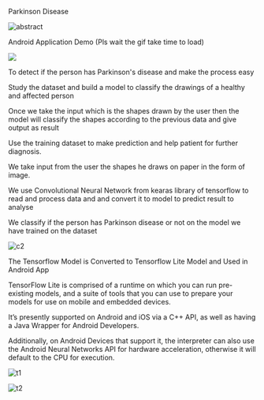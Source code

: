 Parkinson Disease

![abstract](https://user-images.githubusercontent.com/37294597/90333932-82049800-dfe7-11ea-8fd9-1b2045599462.png)


Android Application Demo (Pls wait the gif take time to load)

![](DemoVideogif.gif)


To detect if the person has Parkinson's disease and make the process easy

Study the dataset and build a model to classify the drawings of a healthy and affected person

Once we take the input which is the shapes drawn by the user then the model will classify the shapes according to the previous data and give output as result

Use the training dataset to make prediction and help patient for further diagnosis.

We take input from the user the shapes he draws on paper in the form of image.

We use Convolutional Neural Network from kearas library of  tensorflow to read and process data and and convert it to model to predict result
to analyse

We classify if the person has Parkinson disease or not on the model we have trained on the dataset



![c2](https://user-images.githubusercontent.com/37294597/90333846-c5123b80-dfe6-11ea-862b-4fb6eed97b0d.jpeg)



The Tensorflow Model  is Converted to Tensorflow Lite Model and Used in Android App

 TensorFlow Lite is comprised of a runtime on which you can run pre-existing models, and a suite of tools that you can use to prepare your models for use on mobile and embedded devices.
 
It’s presently supported on Android and iOS via a C++ API, as well as having a Java Wrapper for Android Developers. 

Additionally, on Android Devices that support it, the interpreter can also use the Android Neural Networks API for hardware acceleration, otherwise it will default to the CPU for execution. 



![t1](https://user-images.githubusercontent.com/37294597/90333723-bbd49f00-dfe5-11ea-9d43-ef26fae43f1f.png)





![t2](https://user-images.githubusercontent.com/37294597/90333739-ca22bb00-dfe5-11ea-920a-7caadbe0c554.png)
